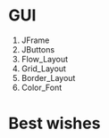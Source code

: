 # GUI
01. JFrame
02. JButtons
03. Flow_Layout
04. Grid_Layout
05. Border_Layout
06. Color_Font

# Best wishes
